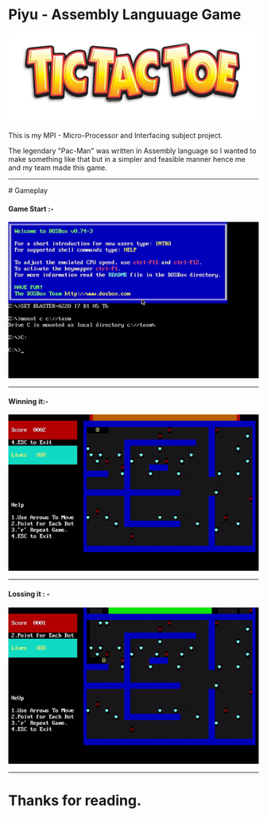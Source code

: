 # Piyu - Assembly Languuage Game

<img src = "https://github.com/prithvi-sharma/Projects/blob/master/Piyu%20-%20Assembly%20Language%20Game/Images/Main%20Page.jpg">

This is my MPI - Micro-Processor and Interfacing subject project.

The legendary "Pac-Man" was written in Assembly language so I wanted to make something like that but in a simpler and feasible manner hence me and my team made this game.

<hr>
# Gameplay

#### Game Start :-

<img src = "Piyu Start.gif">
<hr>

#### Winning it:- 

<img src = "Piyu Win.gif">
<hr>

#### Lossing it : - 

<img src = "Piyu Lose.gif">
<hr>

# Thanks for reading.
